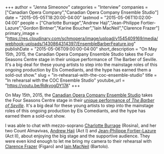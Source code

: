 +++
author = "Jenna Simeonov"
categories = "Interview"
companies = ["Canadian Opera Company","Canadian Opera Company Ensemble Studio"]
date = "2015-05-05T18:20:00-04:00"
lastmod = "2015-05-06T10:02:00-04:00"
people = ["Charlotte Burrage","Andrew Haji","Jean-Philippe Fortier-Lazure","Gordon Bintner","Karine Boucher","Iain MacNeil","Clarence Frazer"]
primary_image = "https://res.cloudinary.com/schmopera/image/upload/v1545409169/media/webhook-uploads/1430864314397/EnsembleBarberFeature.jpg"
publishDate = "2015-05-06T09:00:00-04:00"
short_description = "On May 15th, 2015, the Canadian Opera Company Ensemble Studio takes the Four Seasons Centre stage in their unique performance of The Barber of Seville. It&#039;s a big deal for these young artists to step into the mainstage roles of this ongoing production by Els Comediants, and the hype has earned them a sold-out show."
slug = "in-rehearsal-with-the-coc-ensemble-studio"
title = "In rehearsal with the COC Ensemble Studio"
youtube_url = "https://youtu.be/RdkyogDY17A"
+++

On May 15th, 2015, the [Canadian Opera Company Ensemble Studio](http://www.coc.ca/AboutTheCOC/CompanyMembers/EnsembleStudio.aspx) takes the Four Seasons Centre stage in their [unique performance of *The Barber of Seville*](http://www.coc.ca/PerformancesAndTickets/1415Season/BarberofSeville/EnsembleStudioPerformance.aspx). It's a big deal for these young artists to step into the mainstage roles of this ongoing production by Els Comediants, and the hype has earned them a sold-out show.

I was able to chat with mezzo-soprano [Charlotte Burrage](/scene/people/charlotte-burrage/) (Rosina), and her two Count Almavivas, [Andrew Haji](/scene/people/andrew-haji/) (Act I) and [Jean-Philippe Fortier-Lazure](/scene/people/jean-philippe-fortier-lazure/) (Act II), about enjoying the big stage and the supportive audience. They were even kind enough to let me bring my camera to their rehearsal with [Clarence Frazer](/scene/people/clarence-frazer/) (Figaro) and [Iain MacNeil](/scene/people/iain-macneil/) (Bartolo).
